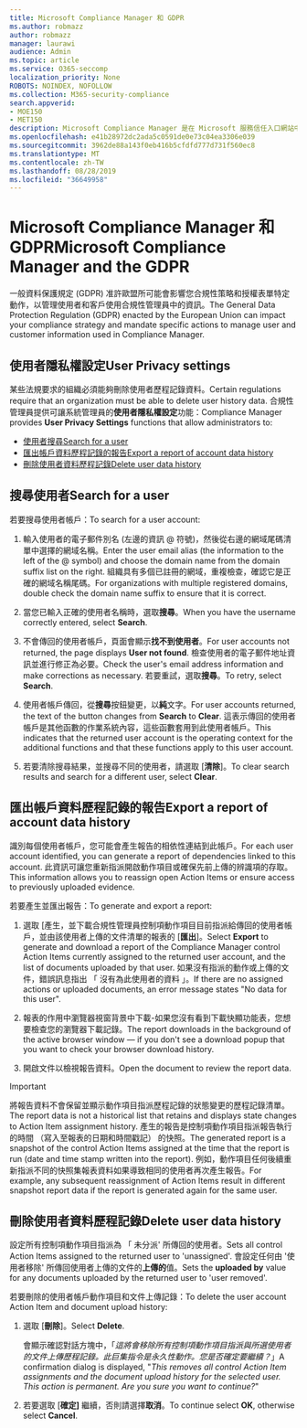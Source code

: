 ```yaml
---
title: Microsoft Compliance Manager 和 GDPR
ms.author: robmazz
author: robmazz
manager: laurawi
audience: Admin
ms.topic: article
ms.service: O365-seccomp
localization_priority: None
ROBOTS: NOINDEX, NOFOLLOW
ms.collection: M365-security-compliance
search.appverid:
- MOE150
- MET150
description: Microsoft Compliance Manager 是在 Microsoft 服務信任入口網站中的可用工作流程為基礎的風險評估工具。 合規性管理員可讓您追蹤、 指派及驗證與 Microsoft 雲端服務相關的法規合規性活動。
ms.openlocfilehash: e41b28972dc2ada5c0591de0e73c04ea3306e039
ms.sourcegitcommit: 3962de88a143f0eb416b5cfdfd777d731f560ec8
ms.translationtype: MT
ms.contentlocale: zh-TW
ms.lasthandoff: 08/28/2019
ms.locfileid: "36649958"
---
```

# <a name="microsoft-compliance-manager-and-the-gdpr"></a><span data-ttu-id="b8ec9-104">Microsoft Compliance Manager 和 GDPR</span><span class="sxs-lookup"><span data-stu-id="b8ec9-104">Microsoft Compliance Manager and the GDPR</span></span>

<span data-ttu-id="b8ec9-105">一般資料保護規定 (GDPR) 准許歐盟所可能會影響您合規性策略和授權表單特定動作，以管理使用者和客戶使用合規性管理員中的資訊。</span><span class="sxs-lookup"><span data-stu-id="b8ec9-105">The General Data Protection Regulation (GDPR) enacted by the European Union can impact your compliance strategy and mandate specific actions to manage user and customer information used in Compliance Manager.</span></span>

## <a name="user-privacy-settings"></a><span data-ttu-id="b8ec9-106">使用者隱私權設定</span><span class="sxs-lookup"><span data-stu-id="b8ec9-106">User Privacy settings</span></span>

<span data-ttu-id="b8ec9-107">某些法規要求的組織必須能夠刪除使用者歷程記錄資料。</span><span class="sxs-lookup"><span data-stu-id="b8ec9-107">Certain regulations require that an organization must be able to delete user history data.</span></span> <span data-ttu-id="b8ec9-108">合規性管理員提供可讓系統管理員的**使用者隱私權設定**功能：</span><span class="sxs-lookup"><span data-stu-id="b8ec9-108">Compliance Manager provides **User Privacy Settings** functions that allow administrators to:</span></span>
  
- [<span data-ttu-id="b8ec9-109">使用者搜尋</span><span class="sxs-lookup"><span data-stu-id="b8ec9-109">Search for a user</span></span>](#search-for-a-user)
- [<span data-ttu-id="b8ec9-110">匯出帳戶資料歷程記錄的報告</span><span class="sxs-lookup"><span data-stu-id="b8ec9-110">Export a report of account data history</span></span>](#export-a-report-of-account-data-history)
- [<span data-ttu-id="b8ec9-111">刪除使用者資料歷程記錄</span><span class="sxs-lookup"><span data-stu-id="b8ec9-111">Delete user data history</span></span>](#delete-user-data-history)
  
## <a name="search-for-a-user"></a><span data-ttu-id="b8ec9-112">搜尋使用者</span><span class="sxs-lookup"><span data-stu-id="b8ec9-112">Search for a user</span></span>

<span data-ttu-id="b8ec9-113">若要搜尋使用者帳戶：</span><span class="sxs-lookup"><span data-stu-id="b8ec9-113">To search for a user account:</span></span>
  
1. <span data-ttu-id="b8ec9-114">輸入使用者的電子郵件別名 (左邊的資訊 @ 符號)，然後從右邊的網域尾碼清單中選擇的網域名稱。</span><span class="sxs-lookup"><span data-stu-id="b8ec9-114">Enter the user email alias (the information to the left of the @ symbol) and choose the domain name from the  domain suffix list on the right.</span></span> <span data-ttu-id="b8ec9-115">組織具有多個已註冊的網域，重複檢查，確認它是正確的網域名稱尾碼。</span><span class="sxs-lookup"><span data-stu-id="b8ec9-115">For organizations with multiple registered domains, double check the domain name suffix to ensure that it is correct.</span></span>

2. <span data-ttu-id="b8ec9-116">當您已輸入正確的使用者名稱時，選取**搜尋**。</span><span class="sxs-lookup"><span data-stu-id="b8ec9-116">When you have the username correctly entered, select **Search**.</span></span>

3. <span data-ttu-id="b8ec9-117">不會傳回的使用者帳戶，頁面會顯示**找不到使用者**。</span><span class="sxs-lookup"><span data-stu-id="b8ec9-117">For user accounts not returned, the page displays **User not found**.</span></span> <span data-ttu-id="b8ec9-118">檢查使用者的電子郵件地址資訊並進行修正為必要。</span><span class="sxs-lookup"><span data-stu-id="b8ec9-118">Check the user's email address information and make corrections as necessary.</span></span> <span data-ttu-id="b8ec9-119">若要重試，選取**搜尋**。</span><span class="sxs-lookup"><span data-stu-id="b8ec9-119">To retry, select **Search**.</span></span>

4. <span data-ttu-id="b8ec9-120">使用者帳戶傳回，從**搜尋**按鈕變更，以**純**文字。</span><span class="sxs-lookup"><span data-stu-id="b8ec9-120">For user accounts returned, the text of the button changes from **Search** to **Clear**.</span></span> <span data-ttu-id="b8ec9-121">這表示傳回的使用者帳戶是其他函數的作業系統內容，這些函數套用到此使用者帳戶。</span><span class="sxs-lookup"><span data-stu-id="b8ec9-121">This indicates that the returned user account is the operating context for the additional functions and that these functions apply to this user account.</span></span>

5. <span data-ttu-id="b8ec9-122">若要清除搜尋結果，並搜尋不同的使用者，請選取 [**清除**]。</span><span class="sxs-lookup"><span data-stu-id="b8ec9-122">To clear search results and search for a different user, select **Clear**.</span></span>

## <a name="export-a-report-of-account-data-history"></a><span data-ttu-id="b8ec9-123">匯出帳戶資料歷程記錄的報告</span><span class="sxs-lookup"><span data-stu-id="b8ec9-123">Export a report of account data history</span></span>

<span data-ttu-id="b8ec9-124">識別每個使用者帳戶，您可能會產生報告的相依性連結到此帳戶。</span><span class="sxs-lookup"><span data-stu-id="b8ec9-124">For each user account identified, you can generate a report of dependencies linked to this account.</span></span> <span data-ttu-id="b8ec9-125">此資訊可讓您重新指派開啟動作項目或確保先前上傳的辨識項的存取。</span><span class="sxs-lookup"><span data-stu-id="b8ec9-125">This information allows you to reassign open Action Items or ensure access to previously uploaded evidence.</span></span>
  
 <span data-ttu-id="b8ec9-126">若要產生並匯出報告：</span><span class="sxs-lookup"><span data-stu-id="b8ec9-126">To generate and export a report:</span></span>
  
1. <span data-ttu-id="b8ec9-127">選取 [產生，並下載合規性管理員控制項動作項目目前指派給傳回的使用者帳戶，並由該使用者上傳的文件清單的報表的 [**匯出**]。</span><span class="sxs-lookup"><span data-stu-id="b8ec9-127">Select **Export** to generate and download a report of the Compliance Manager control Action Items currently assigned to the returned user account, and the list of documents uploaded by that user.</span></span> <span data-ttu-id="b8ec9-128">如果沒有指派的動作或上傳的文件，錯誤訊息指出 「 沒有為此使用者的資料 」。</span><span class="sxs-lookup"><span data-stu-id="b8ec9-128">If there are no assigned actions or uploaded documents, an error message states "No data for this user".</span></span>

2. <span data-ttu-id="b8ec9-129">報表的作用中瀏覽器視窗背景中下載-如果您沒有看到下載快顯功能表，您想要檢查您的瀏覽器下載記錄。</span><span class="sxs-lookup"><span data-stu-id="b8ec9-129">The report downloads in the background of the active browser window — if you don't see a download popup that you want to check your browser download history.</span></span>

3. <span data-ttu-id="b8ec9-130">開啟文件以檢視報告資料。</span><span class="sxs-lookup"><span data-stu-id="b8ec9-130">Open the document to review the report data.</span></span>

> [!IMPORTANT]
> <span data-ttu-id="b8ec9-131">將報告資料不會保留並顯示動作項目指派歷程記錄的狀態變更的歷程記錄清單。</span><span class="sxs-lookup"><span data-stu-id="b8ec9-131">The report data is not a historical list that retains and displays state changes to Action Item assignment history.</span></span> <span data-ttu-id="b8ec9-132">產生的報告是控制項動作項目指派報告執行的時間 （寫入至報表的日期和時間戳記） 的快照。</span><span class="sxs-lookup"><span data-stu-id="b8ec9-132">The generated report is a snapshot of the control Action Items assigned at the time that the report is run (date and time stamp written into the report).</span></span> <span data-ttu-id="b8ec9-133">例如，動作項目任何後續重新指派不同的快照集報表資料如果導致相同的使用者再次產生報告。</span><span class="sxs-lookup"><span data-stu-id="b8ec9-133">For example, any subsequent reassignment of Action Items result in different snapshot report data if the report is generated again for the same user.</span></span>
  
## <a name="delete-user-data-history"></a><span data-ttu-id="b8ec9-134">刪除使用者資料歷程記錄</span><span class="sxs-lookup"><span data-stu-id="b8ec9-134">Delete user data history</span></span>

<span data-ttu-id="b8ec9-135">設定所有控制項動作項目指派為 「 未分派' 所傳回的使用者。</span><span class="sxs-lookup"><span data-stu-id="b8ec9-135">Sets all control Action Items assigned to the returned user to 'unassigned'.</span></span> <span data-ttu-id="b8ec9-136">會設定任何由 '使用者移除' 所傳回使用者上傳的文件的**上傳的**值。</span><span class="sxs-lookup"><span data-stu-id="b8ec9-136">Sets the **uploaded by** value for any documents uploaded by the returned user to 'user removed'.</span></span>
  
<span data-ttu-id="b8ec9-137">若要刪除的使用者帳戶動作項目和文件上傳記錄：</span><span class="sxs-lookup"><span data-stu-id="b8ec9-137">To delete the user account Action Item and document upload history:</span></span>
  
1. <span data-ttu-id="b8ec9-138">選取 [**刪除**]。</span><span class="sxs-lookup"><span data-stu-id="b8ec9-138">Select **Delete**.</span></span>

    <span data-ttu-id="b8ec9-139">會顯示確認對話方塊中，「*這將會移除所有控制項動作項目指派與所選使用者的文件上傳歷程記錄。此巨集指令是永久性動作。您是否確定要繼續？*」</span><span class="sxs-lookup"><span data-stu-id="b8ec9-139">A confirmation dialog is displayed, "*This removes all control Action Item assignments and the document upload history for the selected user. This action is permanent. Are you sure you want to continue?*"</span></span>

2. <span data-ttu-id="b8ec9-140">若要選取 [**確定]** 繼續，否則請選擇**取消**。</span><span class="sxs-lookup"><span data-stu-id="b8ec9-140">To continue select **OK**, otherwise select **Cancel**.</span></span>

